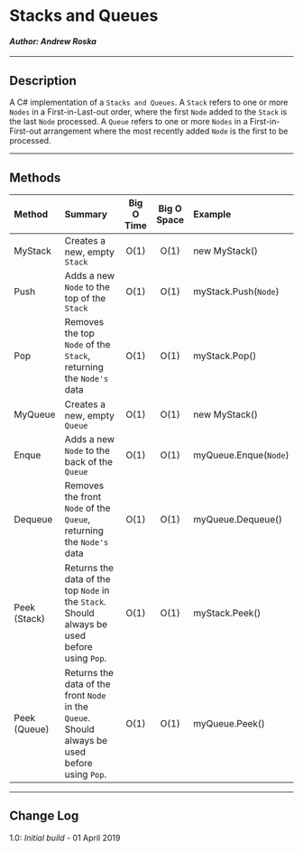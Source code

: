 # Stacks and Queues
#### *Author: Andrew Roska*

------------------------------

## Description
A C# implementation of a `Stacks and Queues`. A `Stack` refers to one or more `Nodes` in a First-in-Last-out order, where the first `Node` added to the `Stack` is the last `Node` processed.  A `Queue` refers to one or more `Nodes` in a First-in-First-out arrangement where the most recently added `Node` is the first to be processed.

------------------------------

## Methods

| Method | Summary | Big O Time | Big O Space | Example | 
| :----------- | :----------- | :-------------: | :-------------: | :----------- |
| MyStack | Creates a new, empty `Stack` | O(1) | O(1) | new MyStack() |
| Push | Adds a new `Node` to the top of the `Stack` | O(1) | O(1) | myStack.Push(`Node`) |
| Pop | Removes the top `Node` of the `Stack`, returning the `Node's` data | O(1) | O(1) | myStack.Pop() |
| MyQueue | Creates a new, empty `Queue` | O(1) | O(1) | new MyStack() |
| Enque | Adds a new `Node` to the back of the `Queue` | O(1) | O(1) | myQueue.Enque(`Node`) |
| Dequeue | Removes the front `Node` of the `Queue`, returning the `Node's` data | O(1) | O(1) | myQueue.Dequeue() |
| Peek (Stack) | Returns the data of the top `Node` in the `Stack`.  Should always be used before using `Pop`. | O(1) | O(1) | myStack.Peek() |
| Peek (Queue) | Returns the data of the front `Node` in the `Queue`.  Should always be used before using `Pop`. | O(1) | O(1) | myQueue.Peek() |



------------------------------

## Change Log
1.0: *Initial build* - 01 April 2019

